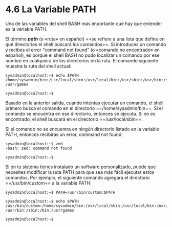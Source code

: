 # 4.6 La Variable PATH
Una de las variables del shell BASH más importante que hay que entender es la variable PATH.

El término ___path___ (o «ruta» en español) ==se refiere a una lista que define en qué directorios el shell buscará los comandos==. Si introduces un comando y recibes el error "command not found" (o «comando no encontrado» en español), es porque el shell BASH no pudo localizar un comando por ese nombre en cualquiera de los directorios en la ruta. El comando siguiente muestra la ruta del shell actual:

```shell-session
sysadmin@localhost:~$ echo $PATH                                        
/home/sysadmin/bin:/usr/local/sbin:/usr/local/bin:/usr/sbin:/usr/bin:/sbin:/bin:
/usr/games                                                              

sysadmin@localhost:~$
```

Basado en la anterior salida, cuando intentas ejecutar un comando, el shell primero busca el comando en el directorio ==/home/sysadmin/bin==. Si el comando se encuentra en ese directorio, entonces se ejecuta. Si no es encontrado, el shell buscará en el directorio ==/usr/local/sbin==.

Si el comando no se encuentra en ningún directorio listado en la variable PATH, entonces recibirás un error, command not found:

```shell-session
sysadmin@localhost:~$ zed                                              
-bash: zed: command not found                                           

sysadmin@localhost:~$
```

Si en tu sistema tienes instalado un software personalizado, puede que necesites modificar la ruta PATH para que sea más fácil ejecutar estos comandos. Por ejemplo, el siguiente comando agregará el directorio ==/usr/bin/custom== a la variable PATH:

```shell-session
sysadmin@localhost:~$ PATH=/usr/bin/custom:$PATH                        

sysadmin@localhost:~$ echo $PATH                                       
/usr/bin/custom:/home/sysadmin/bin:/usr/local/sbin:/usr/local/bin:/usr/sbin:
/usr/bin:/sbin:/bin:/usr/games                                             

sysadmin@localhost:~$
```